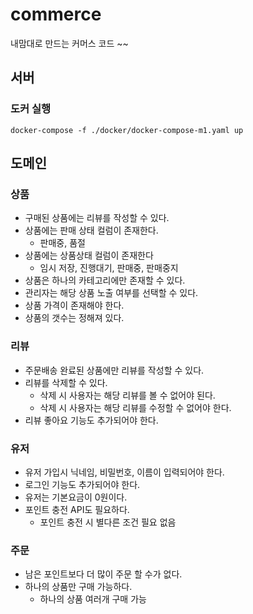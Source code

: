 # commerce
내맘대로 만드는 커머스 코드 ~~


## 서버
### 도커 실행
    docker-compose -f ./docker/docker-compose-m1.yaml up

## 도메인
### 상품
* 구매된 상품에는 리뷰를 작성할 수 있다.
* 상품에는 판매 상태 컬럼이 존재한다.
    * 판매중, 품절
* 상품에는 상품상태 컬럼이 존재한다
    * 임시 저장, 진행대기, 판매중, 판매중지
* 상품은 하나의 카테고리에만 존재할 수 있다.
* 관리자는 해당 상품 노출 여부를 선택할 수 있다.
* 상품 가격이 존재해야 한다.
* 상품의 갯수는 정해져 있다.

### 리뷰
* 주문배송 완료된 상품에만 리뷰를 작성할 수 있다.
* 리뷰를 삭제할 수 있다.
    * 삭제 시 사용자는 해당 리뷰를 볼 수 없어야 된다.
    * 삭제 시 사용자는 해당 리뷰를 수정할 수 없어야 한다.
* 리뷰 좋아요 기능도 추가되어야 한다.

### 유저
* 유저 가입시 닉네임, 비밀번호, 이름이 입력되어야 한다.
* 로그인 기능도 추가되어야 한다.
* 유저는 기본요금이 0원이다.
* 포인트 충전 API도 필요하다.
    * 포인트 충전 시 별다른 조건 필요 없음

### 주문
* 남은 포인트보다 더 많이 주문 할 수가 없다.
* 하나의 상품만 구매 가능하다.
    * 하나의 상품 여러개 구매 가능